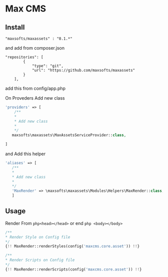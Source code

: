 # Max CMS

## Install

`"maxsofts/maxassets" : "0.1.*"`

and add from composer.json

```
"repositories": [
        {
            "type": "git",
            "url": "https://github.com/maxsofts/maxassets"
        }
    ],
 ```
 
 add this from config/app.php

 On Proveders Add new class
 ```php
 'providers' => [
     /**
     *
     * Add new class
     *
     */
    maxsofts\maxassets\MaxAssetsServiceProvider::class,

 ]
 ```

 and Add this helper

 ```php
 'aliases' => [
    /**
    *
    * Add new class
    *
    */
    'MaxRender' => \maxsofts\maxassets\Modules\Helpers\MaxRender::class,
    ]
 ```

## Usage

Render From ```php<head></head>``` or end ```php <body></body>```

``` php
/**
* Render Style on Config file
*/
{!! MaxRender::renderStyles(config('maxcms.core.asset')) !!}

/**
* Render Scripts on Config file
*/
{!! MaxRender::renderScripts(config('maxcms.core.asset')) !!}
```
